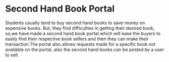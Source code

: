 # Second Hand Book Portal

Students usually tend to buy second hand books to save money on expensive books. But, they find difficulties in getting their desired book, so,we have made a second hand book portal which will
ease the buyers to easily find their respective book sellers and then they can make their transaction.The portal also allows requests made for a specific book not available on the portal, also the second
hand books can be posted by a user to sell.

